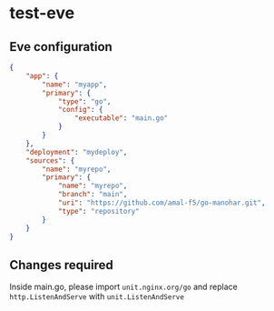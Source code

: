 # test-eve


## Eve configuration

```json
{
    "app": {
        "name": "myapp",
        "primary": {
            "type": "go",
            "config": {
                "executable": "main.go"
            }
        }
    },
    "deployment": "mydeploy",
    "sources": {
        "name": "myrepo",
        "primary": {
            "name": "myrepo",
            "branch": "main",
            "uri": "https://github.com/amal-f5/go-manohar.git",
            "type": "repository"
        }
    }
}
```

## Changes required

Inside main.go, please import `unit.nginx.org/go` and replace `http.ListenAndServe` with `unit.ListenAndServe`

